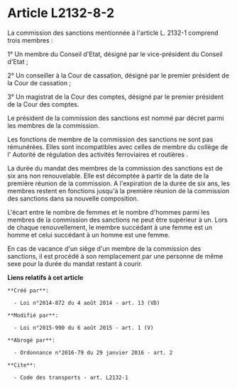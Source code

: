 # Article L2132-8-2

La commission des sanctions mentionnée à l'article L. 2132-1 comprend trois membres : 

1° Un membre du Conseil d'Etat, désigné par le vice-président du Conseil d'Etat ; 

2° Un conseiller à la Cour de cassation, désigné par le premier président de la Cour de cassation ; 

3° Un magistrat de la Cour des comptes, désigné par le premier président de la Cour des comptes. 

Le président de la commission des sanctions est nommé par décret parmi les membres de la commission. 

Les fonctions de membre de la commission des sanctions ne sont pas rémunérées. Elles sont incompatibles avec celles de membre
du collège de l'     Autorité de régulation des activités ferroviaires et routières . 

La durée du mandat des membres de la commission des sanctions est de six ans non renouvelable. Elle est décomptée à partir de
la date de la première réunion de la commission. A l'expiration de la durée de six ans, les membres restent en fonctions
jusqu'à la première réunion de la commission des sanctions dans sa nouvelle composition. 

L'écart entre le nombre de femmes et le nombre d'hommes parmi les membres de la commission des sanctions ne peut être
supérieur à un. Lors de chaque renouvellement, le membre succédant à une femme est un homme et celui succédant à un homme est
une femme. 

En cas de vacance d'un siège d'un membre de la commission des sanctions, il est procédé à son remplacement par une personne
de même sexe pour la durée du mandat restant à courir.

**Liens relatifs à cet article**

	**Créé par**:

	  - Loi n°2014-872 du 4 août 2014 - art. 13 (VD)

	**Modifié par**:

	  - Loi n°2015-990 du 6 août 2015 - art. 1 (V)

	**Abrogé par**:

	  - Ordonnance n°2016-79 du 29 janvier 2016 - art. 2

	**Cite**:

	  - Code des transports - art. L2132-1

